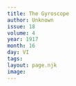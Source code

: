 ```yaml
---
title: The Gyroscope
author: Unknown
issue: 18
volume: 4
year: 1917
month: 16
day: VI
tags:
layout: page.njk
image:
---
```

